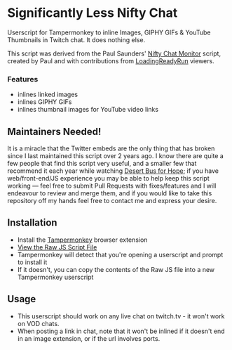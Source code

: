 # Significantly Less Nifty Chat

Userscript for Tampermonkey to inline Images, GIPHY GIFs & YouTube Thumbnails
in Twitch chat. It does nothing else.

This script was derived from the Paul Saunders'
[Nifty Chat Monitor](https://github.com/paul-lrr/nifty-chat-monitor) script,
created by Paul and with contributions from
[LoadingReadyRun](https://loadingreadyrun.com) viewers.

### Features
- inlines linked images
- inlines GIPHY GIFs
- inlines thumbnail images for YouTube video links

## Maintainers Needed!

It is a miracle that the Twitter embeds are the only thing that has broken since
I last maintained this script over 2 years ago. I know there are quite a few
people that find this script very useful, and a smaller few that recommend it
each year while watching [Desert Bus for Hope](https://desertbus.org); if you
have web/front-end/JS experience you may be able to help keep this script
working &mdash; feel free to submit Pull Requests with fixes/features and I will
endeavour to review and merge them, and if you would like to take this
repository off my hands feel free to contact me and express your desire.

## Installation
- Install the [Tampermonkey](https://tampermonkey.net/) browser extension
- [View the Raw JS Script File](https://github.com/Road-hog123/significantly-less-nifty-chat/raw/master/chat-monitor.user.js)
- Tampermonkey will detect that you're opening a userscript and prompt to
install it
- If it doesn't, you can copy the contents of the Raw JS file into a new
Tampermonkey userscript

## Usage
- This userscript should work on any live chat on twitch.tv - it won't work on
VOD chats.
- When posting a link in chat, note that it won't be inlined if it doesn't end
in an image extension, or if the url involves ports.
